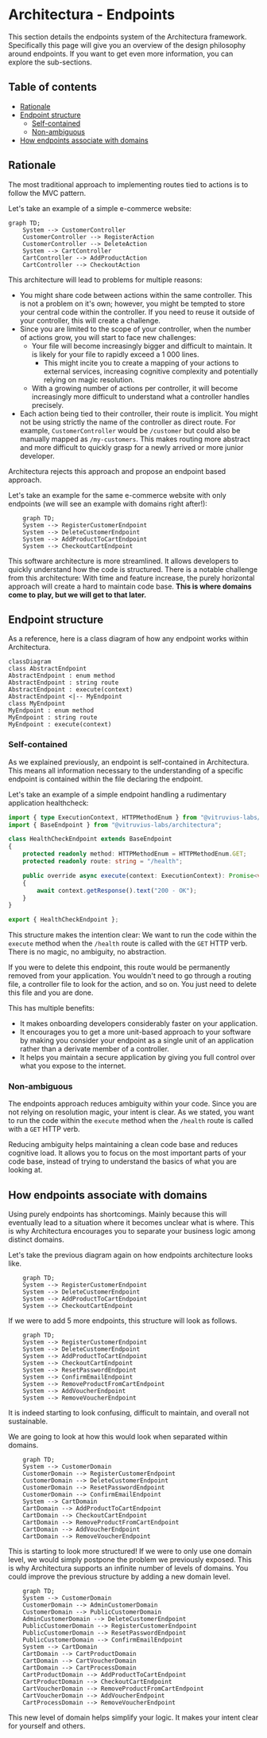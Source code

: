 # Architectura - Endpoints

This section details the endpoints system of the Architectura framework.
Specifically this page will give you an overview of the design philosophy around endpoints.
If you want to get even more information, you can explore the sub-sections.

## Table of contents

- [Rationale](#rationale)
- [Endpoint structure](#endpoint-structure)
	- [Self-contained](#self-contained)
	- [Non-ambiguous](#non-ambiguous)
- [How endpoints associate with domains](#how-endpoints-associate-with-domains)

## Rationale

The most traditional approach to implementing routes tied to actions is to follow the MVC pattern.

Let's take an example of a simple e-commerce website:

```mermaid
graph TD;
	System --> CustomerController
	CustomerController --> RegisterAction
	CustomerController --> DeleteAction
	System --> CartController
	CartController --> AddProductAction
	CartController --> CheckoutAction
```

This architecture will lead to problems for multiple reasons:
- You might share code between actions within the same controller. This is not a problem on it's own; however, you might be tempted to store your central code within the controller. If you need to reuse it outside of your controller, this will create a challenge.
- Since you are limited to the scope of your controller, when the number of actions grow, you will start to face new challenges:
	- Your file will become increasingly bigger and difficult to maintain. It is likely for your file to rapidly exceed a 1 000 lines.
		- This might incite you to create a mapping of your actions to external services, increasing cognitive complexity and potentially relying on magic resolution.
	- With a growing number of actions per controller, it will become increasingly more difficult to understand what a controller handles precisely.
- Each action being tied to their controller, their route is implicit. You might not be using strictly the name of the controller as direct route. For example, `CustomerController` would be `/customer` but could also be manually mapped as `/my-customers`. This makes routing more abstract and more difficult to quickly grasp for a newly arrived or more junior developer.

Architectura rejects this approach and propose an endpoint based approach.

Let's take an example for the same e-commerce website with only endpoints (we will see an example with domains right after!):

```mermaid
	graph TD;
	System --> RegisterCustomerEndpoint
	System --> DeleteCustomerEndpoint
	System --> AddProductToCartEndpoint
	System --> CheckoutCartEndpoint
```

This software architecture is more streamlined. It allows developers to quickly understand how the code is structured.
There is a notable challenge from this architecture: With time and feature increase, the purely horizontal approach will create a hard to maintain code base. **This is where domains come to play, but we will get to that later.**

## Endpoint structure

As a reference, here is a class diagram of how any endpoint works within Architectura.

```mermaid
classDiagram
class AbstractEndpoint
AbstractEndpoint : enum method
AbstractEndpoint : string route
AbstractEndpoint : execute(context)
AbstractEndpoint <|-- MyEndpoint
class MyEndpoint
MyEndpoint : enum method
MyEndpoint : string route
MyEndpoint : execute(context)
```

### Self-contained

As we explained previously, an endpoint is self-contained in Architectura.
This means all information necessary to the understanding of a specific endpoint is contained within the file declaring the endpoint.

Let's take an example of a simple endpoint handling a rudimentary application healthcheck:


```ts
import { type ExecutionContext, HTTPMethodEnum } from "@vitruvius-labs/architectura";
import { BaseEndpoint } from "@vitruvius-labs/architectura";

class HealthCheckEndpoint extends BaseEndpoint
{
	protected readonly method: HTTPMethodEnum = HTTPMethodEnum.GET;
	protected readonly route: string = "/health";

	public override async execute(context: ExecutionContext): Promise<void>
	{
		await context.getResponse().text("200 - OK");
	}
}

export { HealthCheckEndpoint };
```

This structure makes the intention clear: We want to run the code within the `execute` method when the `/health` route is called with the `GET` HTTP verb. There is no magic, no ambiguity, no abstraction.

If you were to delete this endpoint, this route would be permanently removed from your application. You wouldn't need to go through a routing file, a controller file to look for the action, and so on. You just need to delete this file and you are done.

This has multiple benefits:
- It makes onboarding developers considerably faster on your application.
- It encourages you to get a more unit-based approach to your software by making you consider your endpoint as a single unit of an application rather than a derivate member of a controller.
- It helps you maintain a secure application by giving you full control over what you expose to the internet.

### Non-ambiguous

The endpoints approach reduces ambiguity within your code. Since you are not relying on resolution magic, your intent is clear. As we stated, you want to run the code within the `execute` method when the `/health` route is called with a `GET` HTTP verb.

Reducing ambiguity helps maintaining a clean code base and reduces cognitive load. It allows you to focus on the most important parts of your code base, instead of trying to understand the basics of what you are looking at.

## How endpoints associate with domains

Using purely endpoints has shortcomings. Mainly because this will eventually lead to a situation where it becomes unclear what is where.
This is why Architectura encourages you to separate your business logic among distinct domains.

Let's take the previous diagram again on how endpoints architecture looks like.

```mermaid
	graph TD;
	System --> RegisterCustomerEndpoint
	System --> DeleteCustomerEndpoint
	System --> AddProductToCartEndpoint
	System --> CheckoutCartEndpoint
```

If we were to add 5 more endpoints, this structure will look as follows.

```mermaid
	graph TD;
	System --> RegisterCustomerEndpoint
	System --> DeleteCustomerEndpoint
	System --> AddProductToCartEndpoint
	System --> CheckoutCartEndpoint
	System --> ResetPasswordEndpoint
	System --> ConfirmEmailEndpoint
	System --> RemoveProductFromCartEndpoint
	System --> AddVoucherEndpoint
	System --> RemoveVoucherEndpoint
```

It is indeed starting to look confusing, difficult to maintain, and overall not sustainable.

We are going to look at how this would look when separated within domains.

```mermaid
	graph TD;
	System --> CustomerDomain
	CustomerDomain --> RegisterCustomerEndpoint
	CustomerDomain --> DeleteCustomerEndpoint
	CustomerDomain --> ResetPasswordEndpoint
	CustomerDomain --> ConfirmEmailEndpoint
	System --> CartDomain
	CartDomain --> AddProductToCartEndpoint
	CartDomain --> CheckoutCartEndpoint
	CartDomain --> RemoveProductFromCartEndpoint
	CartDomain --> AddVoucherEndpoint
	CartDomain --> RemoveVoucherEndpoint
```

This is starting to look more structured! If we were to only use one domain level, we would simply postpone the problem we previously exposed.
This is why Architectura supports an infinite number of levels of domains.
You could improve the previous structure by adding a new domain level.


```mermaid
	graph TD;
	System --> CustomerDomain
	CustomerDomain --> AdminCustomerDomain
	CustomerDomain --> PublicCustomerDomain
	AdminCustomerDomain --> DeleteCustomerEndpoint
	PublicCustomerDomain --> RegisterCustomerEndpoint
	PublicCustomerDomain --> ResetPasswordEndpoint
	PublicCustomerDomain --> ConfirmEmailEndpoint
	System --> CartDomain
	CartDomain --> CartProductDomain
	CartDomain --> CartVoucherDomain
	CartDomain --> CartProcessDomain
	CartProductDomain --> AddProductToCartEndpoint
	CartProductDomain --> CheckoutCartEndpoint
	CartVoucherDomain --> RemoveProductFromCartEndpoint
	CartVoucherDomain --> AddVoucherEndpoint
	CartProcessDomain --> RemoveVoucherEndpoint
```

This new level of domain helps simplify your logic. It makes your intent clear for yourself and others.

